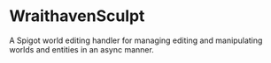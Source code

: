 # WraithavenSculpt
A Spigot world editing handler for managing editing and manipulating worlds and entities in an async manner.
